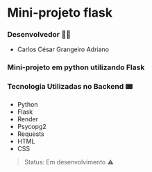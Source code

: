 # Mini-projeto flask

### Desenvolvedor 👨‍💻
- Carlos César Grangeiro Adriano

### Mini-projeto em python utilizando Flask

### Tecnologia Utilizadas no Backend 📟
- Python
- Flask
- Render
- Psycopg2
- Requests
- HTML
- CSS

> Status: Em desenvolvimento ⚠️
